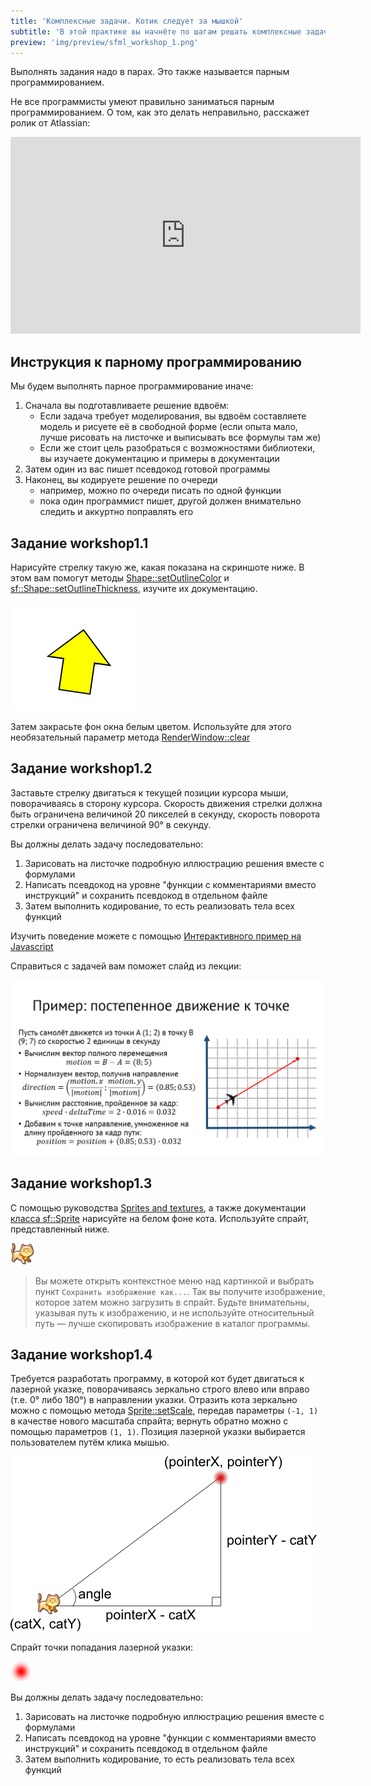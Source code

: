 ```yaml
---
title: 'Комплексные задачи. Котик следует за мышкой'
subtitle: 'В этой практике вы начнёте по шагам решать комплексные задачи, двигаясь от математической модели и псевдокода к готовой программе'
preview: 'img/preview/sfml_workshop_1.png'
---
```


Выполнять задания надо в парах. Это также называется парным программированием.

Не все программисты умеют правильно заниматься парным программированием. О том, как это делать неправильно, расскажет ролик от Atlassian:

<iframe width="560" height="315" src="https://www.youtube.com/embed/dYBjVTMUQY0" frameborder="0" allowfullscreen></iframe>

## Инструкция к парному программированию

Мы будем выполнять парное программирование иначе:

1. Сначала вы подготавливаете решение вдвоём:
	- Если задача требует моделирования, вы вдвоём составляете модель и рисуете её в свободной форме (если опыта мало, лучше рисовать на листочке и выписывать все формулы там же)
	- Если же стоит цель разобраться с возможностями библиотеки, вы изучаете документацию и примеры в документации
2. Затем один из вас пишет псевдокод готовой программы
3. Наконец, вы кодируете решение по очереди
	- например, можно по очереди писать по одной функции
	- пока один программист пишет, другой должен внимательно следить и аккуртно поправлять его

## Задание workshop1.1

Нарисуйте стрелку такую же, какая показана на скриншоте ниже. В этом вам помогут методы [Shape::setOutlineColor](https://www.sfml-dev.org/documentation/2.0/classsf_1_1Shape.php#a5978f41ee349ac3c52942996dcb184f7) и [sf::Shape::setOutlineThickness](https://www.sfml-dev.org/documentation/2.0/classsf_1_1Shape.php#a5ad336ad74fc1f567fce3b7e44cf87dc), изучите их документацию.

![Скриншот](img/labor/arrow.png)

Затем закрасьте фон окна белым цветом. Используйте для этого необязательный параметр метода [RenderWindow::clear](https://www.sfml-dev.org/documentation/2.4.2/classsf_1_1RenderTarget.php#a6bb6f0ba348f2b1e2f46114aeaf60f26)

## Задание workshop1.2

Заставьте стрелку двигаться к текущей позиции курсора мыши, поворачиваясь в сторону курсора. Скорость движения стрелки должна быть ограничена величиной 20 пикселей в секунду, скорость поворота стрелки ограничена величиной 90° в секунду.

Вы должны делать задачу последовательно:

1. Зарисовать на листочке подробную иллюстрацию решения вместе с формулами
2. Написать псевдокод на уровне "функции с комментариями вместо инструкций" и сохранить псевдокод в отдельном файле
3. Затем выполнить кодирование, то есть реализовать тела всех функций

Изучить поведение можете с помощью [Интерактивного пример на Javascript](http://users.polytech.unice.fr/~strombon/camash/Foundation%20HTML5%20Animation%20with%20JavaScript/html5-animation-source-code/examples/ch05/04-follow-mouse-1.html)

Справиться с задачей вам поможет слайд из лекции:

![Слайд](img/lection/linear_motion.png)

## Задание workshop1.3

С помощью руководства [Sprites and textures](https://www.sfml-dev.org/tutorials/2.4/graphics-sprite.php), а также документации [класса sf::Sprite](https://www.sfml-dev.org/documentation/2.4.2/classsf_1_1Sprite.php) нарисуйте на белом фоне кота. Используйте спрайт, представленный ниже.

![Спрайт](img/labor/cat.png)

>Вы можете открыть контекстное меню над картинкой и выбрать пункт `Сохранить изображение как...`. Так вы получите изображение, которое затем можно загрузить в спрайт. Будьте внимательны, указывая путь к изображению, и не используйте относительный путь — лучше скопировать изображение в каталог программы.

## Задание workshop1.4

Требуется разработать программу, в которой кот будет двигаться к лазерной указке, поворачиваясь зеркально строго влево или вправо (т.е. 0° либо 180°) в направлении указки. Отразить кота зеркально можно с помощью метода [Sprite::setScale](https://www.sfml-dev.org/documentation/2.0/classsf_1_1Transformable.php#a4c48a87f1626047e448f9c1a68ff167e), передав параметры `(-1, 1)` в качестве нового масштаба спрайта; вернуть обратно можно с помощью параметров `(1, 1)`. Позиция лазерной указки выбирается пользователем путём клика мышью.

![Иллюстрация](img/labor/cat_motion.png)

Спрайт точки попадания лазерной указки:

![Спрайт](img/labor/red_pointer.png)

Вы должны делать задачу последовательно:

1. Зарисовать на листочке подробную иллюстрацию решения вместе с формулами
2. Написать псевдокод на уровне "функции с комментариями вместо инструкций" и сохранить псевдокод в отдельном файле
3. Затем выполнить кодирование, то есть реализовать тела всех функций

